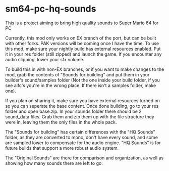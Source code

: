 # sm64-pc-hq-sounds
This is a project aiming to bring high quality sounds to Super Mario 64 for PC

Currently, this mod only works on EX branch of the port, but can be built with other forks. PAK versions will be coming once I have the time.
To use this mod, make sure your nightly build has external resources enabled. Put it in your res folder (still zipped) and launch the game. If you encounter any audio clipping, lower your sfx volume.

To build this in with non-EX branches, or if you want to make changes to the mod, grab the contents of "Sounds for building" and put them in your builder's sound/samples folder (Not the one inside your build folder, if you see aifc's you're in the wrong place. If there isn't a samples folder, make one). 

If you plan on sharing it, make sure you have external resources turned on so you can seperate the base content. Once done building, go to your res folder and open base.zip. In your sounds folder there should be 2 sound_data files. Grab them and zip them up with the file structure they were in, leaving them the only files in the whole pack.

The "Sounds for building" has certain differences with the "HQ Sounds" folder, as they are converted to mono, don't have every sound, and some are sampled lower to compensate for the audio engine. "HQ Sounds" is for future builds that support a more robust audio system.

The "Original Sounds" are there for comparison and organization, as well as showing how many sounds there are left to go.
